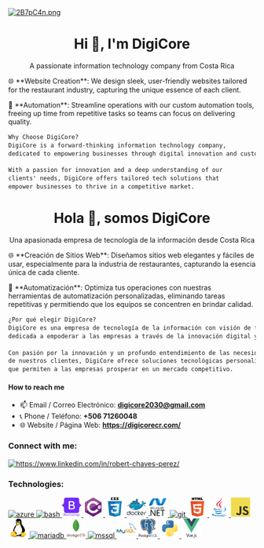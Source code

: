 <a href="https://freeimage.host/">
  <img src="https://iili.io/2B7pC4n.png" alt="2B7pC4n.png" border="0" />
</a>

<h1 align="center">Hi 👋, I'm DigiCore</h1> 
<p align="center">A passionate information technology company from Costa Rica</p> 
<p>🌐 **Website Creation**: We design sleek, user-friendly websites tailored for the restaurant industry, capturing the unique essence of each client.</p> 
<p>🤖 **Automation**: Streamline operations with our custom automation tools, freeing up time from repetitive tasks so teams can focus on delivering quality.</p>

```txt
Why Choose DigiCore?
DigiCore is a forward-thinking information technology company,
dedicated to empowering businesses through digital innovation and customized.

With a passion for innovation and a deep understanding of our
clients' needs, DigiCore offers tailored tech solutions that
empower businesses to thrive in a competitive market.
```

<h1 align="center">Hola 👋, somos DigiCore</h1> 
<p align="center">Una apasionada empresa de tecnología de la información desde Costa Rica</p> 
<p>🌐 **Creación de Sitios Web**: Diseñamos sitios web elegantes y fáciles de usar, especialmente para la industria de restaurantes, capturando la esencia única de cada cliente.</p> 
<p>🤖 **Automatización**: Optimiza tus operaciones con nuestras herramientas de automatización personalizadas, eliminando tareas repetitivas y permitiendo que los equipos se concentren en brindar calidad.</p>

```txt
¿Por qué elegir DigiCore?
DigiCore es una empresa de tecnología de la información con visión de futuro,
dedicada a empoderar a las empresas a través de la innovación digital y soluciones personalizadas.

Con pasión por la innovación y un profundo entendimiento de las necesidades
de nuestros clientes, DigiCore ofrece soluciones tecnológicas personalizadas
que permiten a las empresas prosperar en un mercado competitivo.
```

#### How to reach me
- 📫 Email / Correo Electrónico: **digicore2030@gmail.com**
- 📞 Phone / Teléfono: **+506 71260048**
- 🌐 Website / Página Web: **https://digicorecr.com/**

<h3 align="left">Connect with me:</h3>
<p align="left">
  <a href="https://www.linkedin.com/in/robert-chaves-perez/" target="blank">
    <img align="center" 
      src="https://raw.githubusercontent.com/rahuldkjain/github-profile-readme-generator/master/src/images/icons/Social/linked-in-alt.svg" 
      alt="https://www.linkedin.com/in/robert-chaves-perez/" height="30" width="40" />
  </a>
</p>

<h3 align="left">Technologies:</h3>
<p align="left">
  <a href="https://azure.microsoft.com/en-in/" target="_blank" rel="noreferrer">
    <img src="https://www.vectorlogo.zone/logos/microsoft_azure/microsoft_azure-icon.svg" alt="azure" width="40" height="40"/>
  </a>
  <a href="https://www.gnu.org/software/bash/" target="_blank" rel="noreferrer">
    <img src="https://www.vectorlogo.zone/logos/gnu_bash/gnu_bash-icon.svg" alt="bash" width="40" height="40"/> 
  </a>
  <a href="https://getbootstrap.com" target="_blank" rel="noreferrer">
    <img src="https://raw.githubusercontent.com/devicons/devicon/master/icons/bootstrap/bootstrap-plain-wordmark.svg" alt="bootstrap" width="40" height="40"/> 
  </a>
  <a href="https://www.w3schools.com/cs/" target="_blank" rel="noreferrer"> 
    <img src="https://raw.githubusercontent.com/devicons/devicon/master/icons/csharp/csharp-original.svg" alt="csharp" width="40" height="40"/> 
  </a>
  <a href="https://www.w3schools.com/css/" target="_blank" rel="noreferrer"> 
    <img src="https://raw.githubusercontent.com/devicons/devicon/master/icons/css3/css3-original-wordmark.svg" alt="css3" width="40" height="40"/> 
  </a> 
  <a href="https://www.docker.com/" target="_blank" rel="noreferrer"> 
    <img src="https://raw.githubusercontent.com/devicons/devicon/master/icons/docker/docker-original-wordmark.svg" alt="docker" width="40" height="40"/> 
  </a>
  <a href="https://dotnet.microsoft.com/" target="_blank" rel="noreferrer"> 
    <img src="https://raw.githubusercontent.com/devicons/devicon/master/icons/dot-net/dot-net-original-wordmark.svg" alt="dotnet" width="40" height="40"/> 
  </a>
  <a href="https://git-scm.com/" target="_blank" rel="noreferrer">
    <img src="https://www.vectorlogo.zone/logos/git-scm/git-scm-icon.svg" alt="git" width="40" height="40"/> 
  </a> 
  <a href="https://www.w3.org/html/" target="_blank" rel="noreferrer"> 
    <img src="https://raw.githubusercontent.com/devicons/devicon/master/icons/html5/html5-original-wordmark.svg" alt="html5" width="40" height="40"/> 
  </a> 
  <a href="https://www.java.com" target="_blank" rel="noreferrer"> 
    <img src="https://raw.githubusercontent.com/devicons/devicon/master/icons/java/java-original.svg" alt="java" width="40" height="40"/> 
  </a> 
  <a href="https://developer.mozilla.org/en-US/docs/Web/JavaScript" target="_blank" rel="noreferrer"> 
    <img src="https://raw.githubusercontent.com/devicons/devicon/master/icons/javascript/javascript-original.svg" alt="javascript" width="40" height="40"/> 
  </a> 
  <a href="https://www.linux.org/" target="_blank" rel="noreferrer"> 
    <img src="https://raw.githubusercontent.com/devicons/devicon/master/icons/linux/linux-original.svg" alt="linux" width="40" height="40"/> 
  </a> 
  <a href="https://mariadb.org/" target="_blank" rel="noreferrer"> 
    <img src="https://www.vectorlogo.zone/logos/mariadb/mariadb-icon.svg" alt="mariadb" width="40" height="40"/> 
  </a> 
  <a href="https://www.mongodb.com/" target="_blank" rel="noreferrer"> 
    <img src="https://raw.githubusercontent.com/devicons/devicon/master/icons/mongodb/mongodb-original-wordmark.svg" alt="mongodb" width="40" height="40"/> 
  </a> 
  <a href="https://www.microsoft.com/en-us/sql-server" target="_blank" rel="noreferrer"> 
    <img src="https://www.svgrepo.com/show/303229/microsoft-sql-server-logo.svg" alt="mssql" width="40" height="40"/> 
  </a> 
  <a href="https://www.mysql.com/" target="_blank" rel="noreferrer"> 
    <img src="https://raw.githubusercontent.com/devicons/devicon/master/icons/mysql/mysql-original-wordmark.svg" alt="mysql" width="40" height="40"/> 
  </a> 
  <a href="https://www.postgresql.org" target="_blank" rel="noreferrer"> 
    <img src="https://raw.githubusercontent.com/devicons/devicon/master/icons/postgresql/postgresql-original-wordmark.svg" alt="postgresql" width="40" height="40"/> 
  </a> 
  <a href="https://www.python.org" target="_blank" rel="noreferrer"> 
    <img src="https://raw.githubusercontent.com/devicons/devicon/master/icons/python/python-original.svg" alt="python" width="40" height="40"/> 
  </a> 
  <a href="https://vuejs.org/" target="_blank" rel="noreferrer"> 
    <img src="https://raw.githubusercontent.com/devicons/devicon/master/icons/vuejs/vuejs-original-wordmark.svg" alt="vuejs" width="40" height="40"/> 
  </a> 
</p>
  



